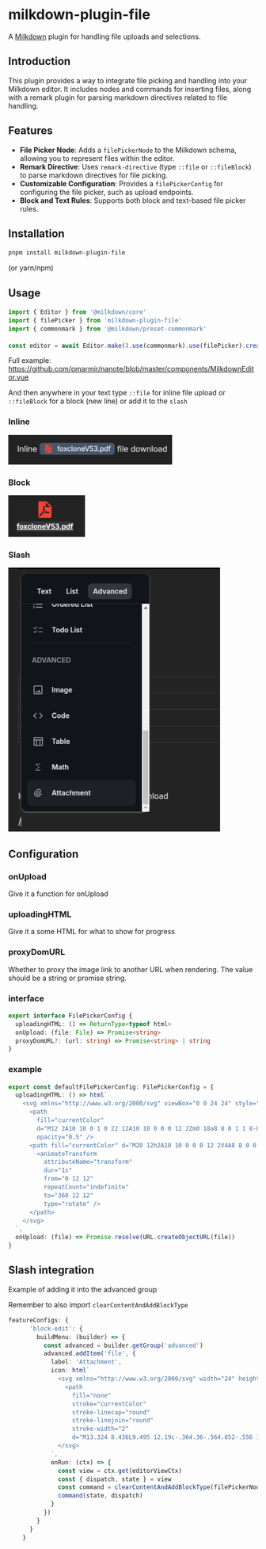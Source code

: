# milkdown-plugin-file

A [Milkdown](https://milkdown.dev/) plugin for handling file uploads and selections.

## Introduction

This plugin provides a way to integrate file picking and handling into your Milkdown editor. It includes nodes and commands for inserting files, along with a remark plugin for parsing markdown directives related to file handling.

## Features

- **File Picker Node**: Adds a `filePickerNode` to the Milkdown schema, allowing you to represent files within the editor.
- **Remark Directive**: Uses `remark-directive` (type `::file` or `::fileBlock`) to parse markdown directives for file picking.
- **Customizable Configuration**: Provides a `filePickerConfig` for configuring the file picker, such as upload endpoints.
- **Block and Text Rules**: Supports both block and text-based file picker rules.

## Installation

```bash
pnpm install milkdown-plugin-file
```

(or yarn/npm)

## Usage

```ts
import { Editor } from '@milkdown/core'
import { filePicker } from 'milkdown-plugin-file'
import { commonmark } from '@milkdown/preset-commonmark'

const editor = await Editor.make().use(commonmark).use(filePicker).create()
```

Full example: https://github.com/omarmir/nanote/blob/master/components/MilkdownEditor.vue

And then anywhere in your text type `::file` for inline file upload or `::fileBlock` for a block (new line) or add it to the `slash`

### Inline

![Screenshot](https://github.com/omarmir/milkdown-plugin-file/blob/main/screenshots/inline.png?raw=true 'Inline screenshot')

### Block

![Screenshot](https://github.com/omarmir/milkdown-plugin-file/blob/main/screenshots/block.png?raw=true 'Block screenshot')

### Slash

![Screenshot](https://github.com/omarmir/milkdown-plugin-file/blob/main/screenshots/crepe.png?raw=true 'Slash screenshot')

## Configuration

### onUpload

Give it a function for onUpload

### uploadingHTML

Give it a some HTML for what to show for progress

### proxyDomURL

Whether to proxy the image link to another URL when rendering.
The value should be a string or promise string.

### interface

```ts
export interface FilePickerConfig {
  uploadingHTML: () => ReturnType<typeof html>
  onUpload: (file: File) => Promise<string>
  proxyDomURL?: (url: string) => Promise<string> | string
}
```

### example

```ts
export const defaultFilePickerConfig: FilePickerConfig = {
  uploadingHTML: () => html`
    <svg xmlns="http://www.w3.org/2000/svg" viewBox="0 0 24 24" style="display:inline">
      <path
        fill="currentColor"
        d="M12 2A10 10 0 1 0 22 12A10 10 0 0 0 12 2Zm0 18a8 8 0 1 1 8-8A8 8 0 0 1 12 20Z"
        opacity="0.5" />
      <path fill="currentColor" d="M20 12h2A10 10 0 0 0 12 2V4A8 8 0 0 1 20 12Z">
        <animateTransform
          attributeName="transform"
          dur="1s"
          from="0 12 12"
          repeatCount="indefinite"
          to="360 12 12"
          type="rotate" />
      </path>
    </svg>
  `,
  onUpload: (file) => Promise.resolve(URL.createObjectURL(file))
}
```

## Slash integration

Example of adding it into the advanced group

Remember to also import `clearContentAndAddBlockType`

```ts
featureConfigs: {
      'block-edit': {
        buildMenu: (builder) => {
          const advanced = builder.getGroup('advanced')
          advanced.addItem('file', {
            label: 'Attachment',
            icon: html`
              <svg xmlns="http://www.w3.org/2000/svg" width="24" height="24" viewBox="0 0 24 24">
                <path
                  fill="none"
                  stroke="currentColor"
                  stroke-linecap="round"
                  stroke-linejoin="round"
                  stroke-width="2"
                  d="M13.324 8.436L9.495 12.19c-.364.36-.564.852-.556 1.369a2 2 0 0 0 .6 1.387c.375.371.88.584 1.403.593a1.92 1.92 0 0 0 1.386-.55l3.828-3.754a3.75 3.75 0 0 0 1.112-2.738a4 4 0 0 0-1.198-2.775a4.1 4.1 0 0 0-2.808-1.185a3.85 3.85 0 0 0-2.77 1.098L6.661 9.39a5.63 5.63 0 0 0-1.667 4.107a6 6 0 0 0 1.798 4.161a6.15 6.15 0 0 0 4.21 1.778a5.77 5.77 0 0 0 4.157-1.646l3.829-3.756" />
              </svg>
            `,
            onRun: (ctx) => {
              const view = ctx.get(editorViewCtx)
              const { dispatch, state } = view
              const command = clearContentAndAddBlockType(filePickerNodeBlock.type(ctx))
              command(state, dispatch)
            }
          })
        }
      }
    }
```
